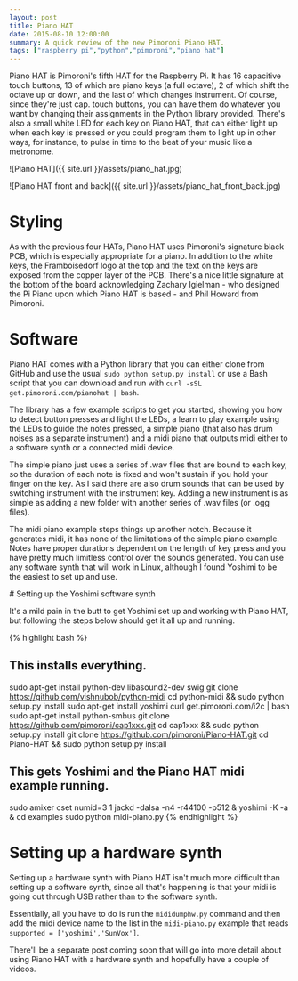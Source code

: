 ```yaml
---
layout: post
title: Piano HAT
date: 2015-08-10 12:00:00
summary: A quick review of the new Pimoroni Piano HAT.
tags: ["raspberry pi","python","pimoroni","piano hat"]
---
```


Piano HAT is Pimoroni's fifth HAT for the Raspberry Pi. It has 16 capacitive
touch buttons, 13 of which are piano keys (a full octave), 2 of which shift the
octave up or down, and the last of which changes instrument. Of course, since
they're just cap. touch buttons, you can have them do whatever you want by
changing their assignments in the Python library provided. There's also a
small white LED for each key on Piano HAT, that can either light up when each
key is pressed or you could program them to light up in other ways, for instance,
to pulse in time to the beat of your music like a metronome.

![Piano HAT]({{ site.url }}/assets/piano_hat.jpg)

![Piano HAT front and back]({{ site.url }}/assets/piano_hat_front_back.jpg)

# Styling

As with the previous four HATs, Piano HAT uses Pimoroni's signature black PCB,
which is especially appropriate for a piano. In addition to the white keys, the
Framboisedorf logo at the top and the text on the keys are exposed from the
copper layer of the PCB. There's a nice little signature at the bottom of the
board acknowledging Zachary Igielman - who designed the Pi Piano upon which
Piano HAT is based - and Phil Howard from Pimoroni.

# Software

Piano HAT comes with a Python library that you can either clone from GitHub
and use the usual `sudo python setup.py install` or use a Bash script that
you can download and run with `curl -sSL get.pimoroni.com/pianohat | bash`.

The library has a few example scripts to get you started, showing you how to
detect button presses and light the LEDs, a learn to play example using the LEDs
to guide the notes pressed, a simple piano (that also has drum noises as a
separate instrument) and a midi piano that outputs midi either to a software
synth or a connected midi device.

The simple piano just uses a series of .wav files that are bound to each key, so
the duration of each note is fixed and won't sustain if you hold your finger on
the key. As I said there are also drum sounds that can be used by switching
instrument with the instrument key. Adding a new instrument is as simple as
adding a new folder with another series of .wav files (or .ogg files).

The midi piano example steps things up another notch. Because it generates midi,
it has none of the limitations of the simple piano example. Notes have proper
durations dependent on the length of key press and you have pretty much
limitless control over the sounds generated. You can use any software synth
that will work in Linux, although I found Yoshimi to be the easiest to set up
and use.

# Setting up the Yoshimi software synth

It's a mild pain in the butt to get Yoshimi set up and working with Piano HAT,
but following the steps below should get it all up and running.

{% highlight bash %}
## This installs everything.
sudo apt-get install python-dev libasound2-dev swig
git clone https://github.com/vishnubob/python-midi
cd python-midi && sudo python setup.py install
sudo apt-get install yoshimi
curl get.pimoroni.com/i2c | bash
sudo apt-get install python-smbus
git clone https://github.com/pimoroni/cap1xxx.git
cd cap1xxx && sudo python setup.py install
git clone https://github.com/pimoroni/Piano-HAT.git
cd Piano-HAT && sudo python setup.py install

## This gets Yoshimi and the Piano HAT midi example running.
sudo amixer cset numid=3 1
jackd -dalsa -n4 -r44100 -p512 &
yoshimi -K -a &
cd examples
sudo python midi-piano.py
{% endhighlight %}

# Setting up a hardware synth

Setting up a hardware synth with Piano HAT isn't much more difficult than
setting up a software synth, since all that's happening is that your midi is
going out through USB rather than to the software synth.

Essentially, all you have to do is run the `mididumphw.py` command and then add
the midi device name to the list in the `midi-piano.py` example that reads
`supported = ['yoshimi','SunVox']`.

There'll be a separate post coming soon that will go into more detail about
using Piano HAT with a hardware synth and hopefully have a couple of videos.
